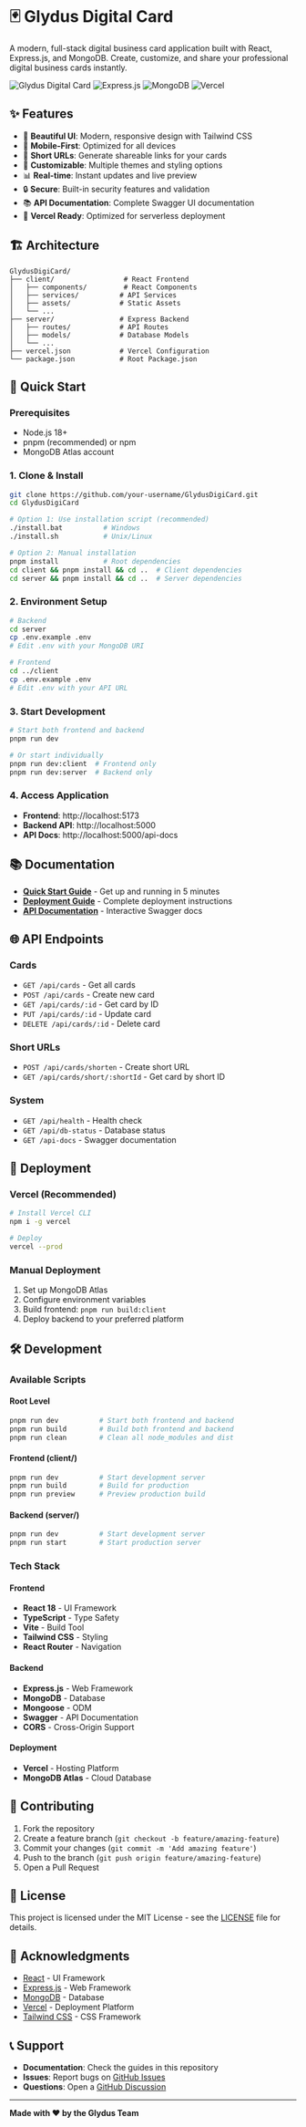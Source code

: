 # 🃏 Glydus Digital Card

A modern, full-stack digital business card application built with React, Express.js, and MongoDB. Create, customize, and share your professional digital business cards instantly.

![Glydus Digital Card](https://img.shields.io/badge/React-18.2.0-blue?style=for-the-badge&logo=react)
![Express.js](https://img.shields.io/badge/Express.js-4.18.2-green?style=for-the-badge&logo=express)
![MongoDB](https://img.shields.io/badge/MongoDB-8.17.0-green?style=for-the-badge&logo=mongodb)
![Vercel](https://img.shields.io/badge/Vercel-Deploy-black?style=for-the-badge&logo=vercel)

## ✨ Features

- 🎨 **Beautiful UI**: Modern, responsive design with Tailwind CSS
- 📱 **Mobile-First**: Optimized for all devices
- 🔗 **Short URLs**: Generate shareable links for your cards
- 🎯 **Customizable**: Multiple themes and styling options
- 📊 **Real-time**: Instant updates and live preview
- 🔒 **Secure**: Built-in security features and validation
- 📚 **API Documentation**: Complete Swagger UI documentation
- 🚀 **Vercel Ready**: Optimized for serverless deployment

## 🏗️ Architecture

```
GlydusDigiCard/
├── client/                 # React Frontend
│   ├── components/         # React Components
│   ├── services/          # API Services
│   ├── assets/            # Static Assets
│   └── ...
├── server/                # Express Backend
│   ├── routes/            # API Routes
│   ├── models/            # Database Models
│   └── ...
├── vercel.json            # Vercel Configuration
└── package.json           # Root Package.json
```

## 🚀 Quick Start

### Prerequisites
- Node.js 18+
- pnpm (recommended) or npm
- MongoDB Atlas account

### 1. Clone & Install
```bash
git clone https://github.com/your-username/GlydusDigiCard.git
cd GlydusDigiCard

# Option 1: Use installation script (recommended)
./install.bat          # Windows
./install.sh           # Unix/Linux

# Option 2: Manual installation
pnpm install           # Root dependencies
cd client && pnpm install && cd ..  # Client dependencies
cd server && pnpm install && cd ..  # Server dependencies
```

### 2. Environment Setup
```bash
# Backend
cd server
cp .env.example .env
# Edit .env with your MongoDB URI

# Frontend
cd ../client
cp .env.example .env
# Edit .env with your API URL
```

### 3. Start Development
```bash
# Start both frontend and backend
pnpm run dev

# Or start individually
pnpm run dev:client  # Frontend only
pnpm run dev:server  # Backend only
```

### 4. Access Application
- **Frontend**: http://localhost:5173
- **Backend API**: http://localhost:5000
- **API Docs**: http://localhost:5000/api-docs

## 📚 Documentation

- **[Quick Start Guide](QUICK_START.md)** - Get up and running in 5 minutes
- **[Deployment Guide](DEPLOYMENT_GUIDE.md)** - Complete deployment instructions
- **[API Documentation](http://localhost:5000/api-docs)** - Interactive Swagger docs

## 🌐 API Endpoints

### Cards
- `GET /api/cards` - Get all cards
- `POST /api/cards` - Create new card
- `GET /api/cards/:id` - Get card by ID
- `PUT /api/cards/:id` - Update card
- `DELETE /api/cards/:id` - Delete card

### Short URLs
- `POST /api/cards/shorten` - Create short URL
- `GET /api/cards/short/:shortId` - Get card by short ID

### System
- `GET /api/health` - Health check
- `GET /api/db-status` - Database status
- `GET /api-docs` - Swagger documentation

## 🚀 Deployment

### Vercel (Recommended)
```bash
# Install Vercel CLI
npm i -g vercel

# Deploy
vercel --prod
```

### Manual Deployment
1. Set up MongoDB Atlas
2. Configure environment variables
3. Build frontend: `pnpm run build:client`
4. Deploy backend to your preferred platform

## 🛠️ Development

### Available Scripts

#### Root Level
```bash
pnpm run dev          # Start both frontend and backend
pnpm run build        # Build both frontend and backend
pnpm run clean        # Clean all node_modules and dist
```

#### Frontend (client/)
```bash
pnpm run dev          # Start development server
pnpm run build        # Build for production
pnpm run preview      # Preview production build
```

#### Backend (server/)
```bash
pnpm run dev          # Start development server
pnpm run start        # Start production server
```

### Tech Stack

#### Frontend
- **React 18** - UI Framework
- **TypeScript** - Type Safety
- **Vite** - Build Tool
- **Tailwind CSS** - Styling
- **React Router** - Navigation

#### Backend
- **Express.js** - Web Framework
- **MongoDB** - Database
- **Mongoose** - ODM
- **Swagger** - API Documentation
- **CORS** - Cross-Origin Support

#### Deployment
- **Vercel** - Hosting Platform
- **MongoDB Atlas** - Cloud Database

## 🤝 Contributing

1. Fork the repository
2. Create a feature branch (`git checkout -b feature/amazing-feature`)
3. Commit your changes (`git commit -m 'Add amazing feature'`)
4. Push to the branch (`git push origin feature/amazing-feature`)
5. Open a Pull Request

## 📄 License

This project is licensed under the MIT License - see the [LICENSE](LICENSE) file for details.

## 🙏 Acknowledgments

- [React](https://reactjs.org/) - UI Framework
- [Express.js](https://expressjs.com/) - Web Framework
- [MongoDB](https://www.mongodb.com/) - Database
- [Vercel](https://vercel.com/) - Deployment Platform
- [Tailwind CSS](https://tailwindcss.com/) - CSS Framework

## 📞 Support

- **Documentation**: Check the guides in this repository
- **Issues**: Report bugs on [GitHub Issues](https://github.com/your-username/GlydusDigiCard/issues)
- **Questions**: Open a [GitHub Discussion](https://github.com/your-username/GlydusDigiCard/discussions)

---

**Made with ❤️ by the Glydus Team** 